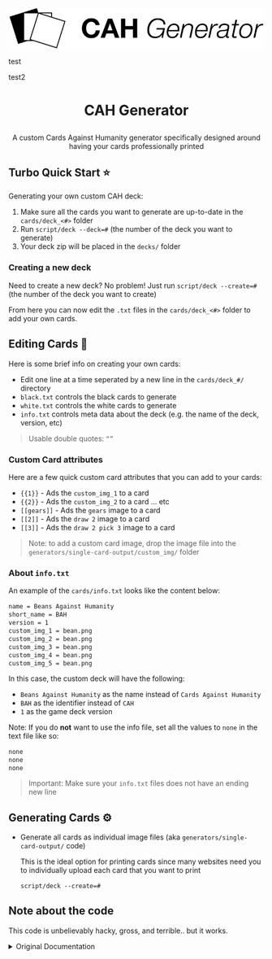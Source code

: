 <p align="center">
    <img src="./generators/multi-card-output/resources/logo.png" width="500px">
</p>

test

test2

<h1 align="center"><p align="center">CAH Generator</h1></h1>

<p align="center">
  A custom Cards Against Humanity generator specifically designed around having your cards professionally printed
</p>

## Turbo Quick Start ⭐

Generating your own custom CAH deck:

1. Make sure all the cards you want to generate are up-to-date in the `cards/deck_<#>` folder
2. Run `script/deck --deck=#` (the number of the deck you want to generate)
3. Your deck zip will be placed in the `decks/` folder

### Creating a new deck

Need to create a new deck? No problem! Just run `script/deck --create=#` (the number of the deck you want to create)

From here you can now edit the `.txt` files in the `cards/deck_<#>` folder to add your own cards.

## Editing Cards 📝

Here is some brief info on creating your own cards:

- Edit one line at a time seperated by a new line in the `cards/deck_#/` directory
- `black.txt` controls the black cards to generate
- `white.txt` controls the white cards to generate
- `info.txt` controls meta data about the deck (e.g. the name of the deck, version, etc)

> Usable double quotes: `“”`

### Custom Card attributes

Here are a few quick custom card attributes that you can add to your cards:

- `{{1}}` - Ads the `custom_img_1` to a card
- `{{2}}` - Ads the `custom_img_2` to a card ... etc
- `[[gears]]` - Ads the `gears` image to a card
- `[[2]]` - Ads the `draw 2` image to a card
- `[[3]]` - Ads the `draw 2 pick 3` image to a card

> Note: to add a custom card image, drop the image file into the `generators/single-card-output/custom_img/` folder

### About `info.txt`

An example of the `cards/info.txt` looks like the content below:

```text
name = Beans Against Humanity
short_name = BAH
version = 1
custom_img_1 = bean.png
custom_img_2 = bean.png
custom_img_3 = bean.png
custom_img_4 = bean.png
custom_img_5 = bean.png
```

In this case, the custom deck will have the following:

- `Beans Against Humanity` as the name instead of `Cards Against Humanity`
- `BAH` as the identifier instead of `CAH`
- `1` as the game deck version

Note: If you do **not** want to use the info file, set all the values to `none` in the text file like so:

  ```text
  none
  none
  none
  ```

> Important: Make sure your `info.txt` files does not have an ending new line

## Generating Cards ⚙️

- Generate all cards as individual image files (aka `generators/single-card-output/` code)

  This is the ideal option for printing cards since many websites need you to individually upload each card that you want to print

  ```text
  script/deck --create=#
  ```

## Note about the code

This code is unbelievably hacky, gross, and terrible.. but it works.

<details>
  <summary>Original Documentation</summary>

## Introduction

**CAH Generator** is a card generator for the game [_Cards Against Humanity_](https://cardsagainsthumanity.com/), a party game for horrible people.

This generator enables you to:
* Generate cards using various formats and styles (more information below).
* Include your own CAH game. For example, if your game is a CAH fork called ***Ysabel Against Humanity***, you can have your own watermark!
* Include game version.
* Automatic PICK and DRAW for black cards.
* Special cards.

## Use

You need to have **Ruby** installed, at least 2.5. Then you can, from your console:

```
ruby generator.rb
```

By default, a help message will be displayed. Follow the instructions for more.

## Generator features

The generator works using three files:
* `white.txt`, the white cards file.
* `black.txt`, the black cards file.
* `info.txt`, the game info file, where you can specify the name of your game and, optionally, the game version.

### Info file

If the info file is available, the generator will introduce your game name in every card. Refer to the help text for more information on this file's format.

### White and black cards

Each card must be in one line. Zero-length lines will be ignored, but lines containing spaces will be turned into blank cards.

Inserting `((_))` on any line will generate a special card, that has as icon the character `_` (i.e., for _warning_ cards, put `((!))`).

The generator has **PICK 2 and PICK 3 detection**, but you can manually insert them by adding `[[2]]` or `[[3]]` at the beggining or the end of the line.

Card text can be **formatted** using HTML-like tags. The supported tags are:

- `<b></b>` - bold text
- `<i></i>` - italic text
- `<u></u>` - underlined text
- `<strikethrough></strikethrough>` - strikethrough text
- `<sub></sub>` - subscript text
- `<sup></sup>` - superscript text
- `<br>` - line break
- `<color rgb=\"#0000ff\"></color>` - set text color
- `<font name=\"Font Name\"></font>` - set text font

### Card sizes

You can specify different card sizes:

* **Large:** cards of size 2.5" x 3.5"
* **Small:** cards of size 2" x 2"

## Credits

This project is a fork of [Bigger, Blacker Cards](https://github.com/bbcards/bbcards). (kinda)

## Disclaimer

This site is not affiliated with nor endorsed by Cards Against Humanity, LLC. Cards Against Humanity is a trademark of Cards Against Humanity LLC. Cards Against Humanity is distributed under a Creative Commons BY-NC-SA 2.0 license - that means you can freely use and modify the game but aren't allowed to make money from it without the permission of Cards Against Humanity LLC.

Don't use this tool to infringe anyone's intellectual property. Do NOT just plug in the text for existing non-public card packs, that Cards Against Humanity, LLC is selling. That's just not cool. Instead, go to http://www.cardsagainsthumanity.com, and buy their stuff. They made an awesome game, they deserve your money. This tool is for making your own cards, not theirs. That's why there's an option to make big 2.5"x3.5" cards -- that way you can print your own custom cards that are the same size as the official, purchased cards, so they can be used together.

</details>

